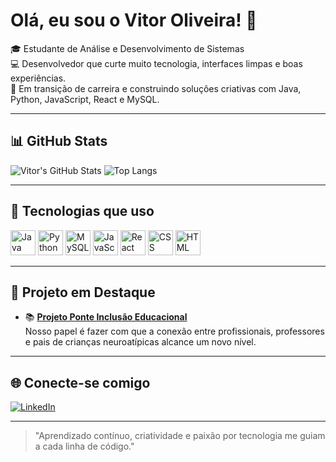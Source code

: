# Olá, eu sou o Vitor Oliveira! 👋

🎓 Estudante de Análise e Desenvolvimento de Sistemas  
💻 Desenvolvedor que curte muito tecnologia, interfaces limpas e boas experiências.  
🎯 Em transição de carreira e construindo soluções criativas com Java, Python, JavaScript, React e MySQL.

---

## 📊 GitHub Stats  

![Vitor's GitHub Stats](https://github-readme-stats.vercel.app/api?username=vloliveira&show_icons=true&hide=stars&hide_rank=true&theme=github_dark)
![Top Langs](https://github-readme-stats.vercel.app/api/top-langs/?username=vloliveira&layout=compact&theme=github_dark)

---

## 🧰 Tecnologias que uso

<p align="left">
  <img src="https://cdn.jsdelivr.net/gh/devicons/devicon/icons/java/java-original.svg" alt="Java" width="40" height="40"/>
  <img src="https://cdn.jsdelivr.net/gh/devicons/devicon/icons/python/python-original.svg" alt="Python" width="40" height="40"/>
  <img src="https://cdn.jsdelivr.net/gh/devicons/devicon/icons/mysql/mysql-original.svg" alt="MySQL" width="40" height="40"/>
  <img src="https://cdn.jsdelivr.net/gh/devicons/devicon/icons/javascript/javascript-original.svg" alt="JavaScript" width="40" height="40"/>
  <img src="https://cdn.jsdelivr.net/gh/devicons/devicon/icons/react/react-original.svg" alt="React" width="40" height="40"/>
  <img src="https://cdn.jsdelivr.net/gh/devicons/devicon/icons/css3/css3-original.svg" alt="CSS" width="40" height="40"/>
  <img src="https://cdn.jsdelivr.net/gh/devicons/devicon/icons/html5/html5-original.svg" alt="HTML" width="40" height="40"/>
</p>

---



## 🚀 Projeto em Destaque

- 📚 **[Projeto Ponte Inclusão Educacional](https://github.com/Melobreno/Ponte-InclusaoEdu)**  
  Nosso papel é fazer com que a conexão entre profissionais, professores e pais de crianças neuroatípicas alcance um novo nível.

---

## 🌐 Conecte-se comigo

[![LinkedIn](https://img.shields.io/badge/-LinkedIn-0A66C2?style=for-the-badge&logo=linkedin&logoColor=white)](https://www.linkedin.com/in/vitorlopesoliveira/)

---

> "Aprendizado contínuo, criatividade e paixão por tecnologia me guiam a cada linha de código."
